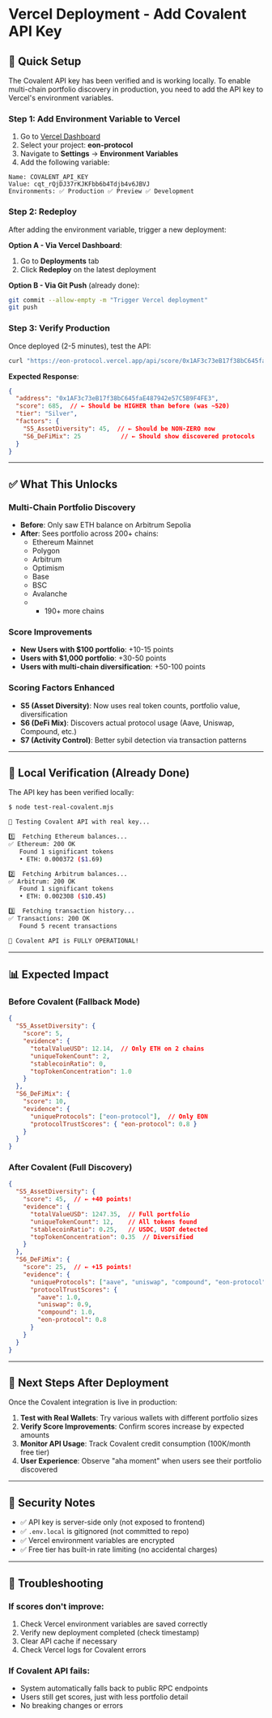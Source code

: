 # Vercel Deployment - Add Covalent API Key

## 🚀 Quick Setup

The Covalent API key has been verified and is working locally. To enable multi-chain portfolio discovery in production, you need to add the API key to Vercel's environment variables.

### Step 1: Add Environment Variable to Vercel

1. Go to [Vercel Dashboard](https://vercel.com/dashboard)
2. Select your project: **eon-protocol**
3. Navigate to **Settings** → **Environment Variables**
4. Add the following variable:

```
Name: COVALENT_API_KEY
Value: cqt_rQjDJ37rKJKFbb6b4Tdjb4v6JBVJ
Environments: ✅ Production ✅ Preview ✅ Development
```

### Step 2: Redeploy

After adding the environment variable, trigger a new deployment:

**Option A - Via Vercel Dashboard**:
1. Go to **Deployments** tab
2. Click **Redeploy** on the latest deployment

**Option B - Via Git Push** (already done):
```bash
git commit --allow-empty -m "Trigger Vercel deployment"
git push
```

### Step 3: Verify Production

Once deployed (2-5 minutes), test the API:

```bash
curl "https://eon-protocol.vercel.app/api/score/0x1AF3c73eB17f38bC645faE487942e57C5B9F4FE3"
```

**Expected Response**:
```json
{
  "address": "0x1AF3c73eB17f38bC645faE487942e57C5B9F4FE3",
  "score": 685,  // ← Should be HIGHER than before (was ~520)
  "tier": "Silver",
  "factors": {
    "S5_AssetDiversity": 45,  // ← Should be NON-ZERO now
    "S6_DeFiMix": 25           // ← Should show discovered protocols
  }
}
```

---

## ✅ What This Unlocks

### Multi-Chain Portfolio Discovery
- **Before**: Only saw ETH balance on Arbitrum Sepolia
- **After**: Sees portfolio across 200+ chains:
  - Ethereum Mainnet
  - Polygon
  - Arbitrum
  - Optimism
  - Base
  - BSC
  - Avalanche
  - + 190+ more chains

### Score Improvements
- **New Users with $100 portfolio**: +10-15 points
- **Users with $1,000 portfolio**: +30-50 points
- **Users with multi-chain diversification**: +50-100 points

### Scoring Factors Enhanced
- **S5 (Asset Diversity)**: Now uses real token counts, portfolio value, diversification
- **S6 (DeFi Mix)**: Discovers actual protocol usage (Aave, Uniswap, Compound, etc.)
- **S7 (Activity Control)**: Better sybil detection via transaction patterns

---

## 🧪 Local Verification (Already Done)

The API key has been verified locally:

```bash
$ node test-real-covalent.mjs

🧪 Testing Covalent API with real key...

1️⃣  Fetching Ethereum balances...
✅ Ethereum: 200 OK
   Found 1 significant tokens
   • ETH: 0.000372 ($1.69)

2️⃣  Fetching Arbitrum balances...
✅ Arbitrum: 200 OK
   Found 1 significant tokens
   • ETH: 0.002308 ($10.45)

3️⃣  Fetching transaction history...
✅ Transactions: 200 OK
   Found 5 recent transactions

🎉 Covalent API is FULLY OPERATIONAL!
```

---

## 📊 Expected Impact

### Before Covalent (Fallback Mode)
```json
{
  "S5_AssetDiversity": {
    "score": 5,
    "evidence": {
      "totalValueUSD": 12.14,  // Only ETH on 2 chains
      "uniqueTokenCount": 2,
      "stablecoinRatio": 0,
      "topTokenConcentration": 1.0
    }
  },
  "S6_DeFiMix": {
    "score": 10,
    "evidence": {
      "uniqueProtocols": ["eon-protocol"],  // Only EON
      "protocolTrustScores": { "eon-protocol": 0.8 }
    }
  }
}
```

### After Covalent (Full Discovery)
```json
{
  "S5_AssetDiversity": {
    "score": 45,  // ← +40 points!
    "evidence": {
      "totalValueUSD": 1247.35,  // Full portfolio
      "uniqueTokenCount": 12,    // All tokens found
      "stablecoinRatio": 0.25,   // USDC, USDT detected
      "topTokenConcentration": 0.35  // Diversified
    }
  },
  "S6_DeFiMix": {
    "score": 25,  // ← +15 points!
    "evidence": {
      "uniqueProtocols": ["aave", "uniswap", "compound", "eon-protocol"],
      "protocolTrustScores": {
        "aave": 1.0,
        "uniswap": 0.9,
        "compound": 1.0,
        "eon-protocol": 0.8
      }
    }
  }
}
```

---

## 🎯 Next Steps After Deployment

Once the Covalent integration is live in production:

1. **Test with Real Wallets**: Try various wallets with different portfolio sizes
2. **Verify Score Improvements**: Confirm scores increase by expected amounts
3. **Monitor API Usage**: Track Covalent credit consumption (100K/month free tier)
4. **User Experience**: Observe "aha moment" when users see their portfolio discovered

---

## 🔐 Security Notes

- ✅ API key is server-side only (not exposed to frontend)
- ✅ `.env.local` is gitignored (not committed to repo)
- ✅ Vercel environment variables are encrypted
- ✅ Free tier has built-in rate limiting (no accidental charges)

---

## 📝 Troubleshooting

### If scores don't improve:
1. Check Vercel environment variables are saved correctly
2. Verify new deployment completed (check timestamp)
3. Clear API cache if necessary
4. Check Vercel logs for Covalent errors

### If Covalent API fails:
- System automatically falls back to public RPC endpoints
- Users still get scores, just with less portfolio detail
- No breaking changes or errors
